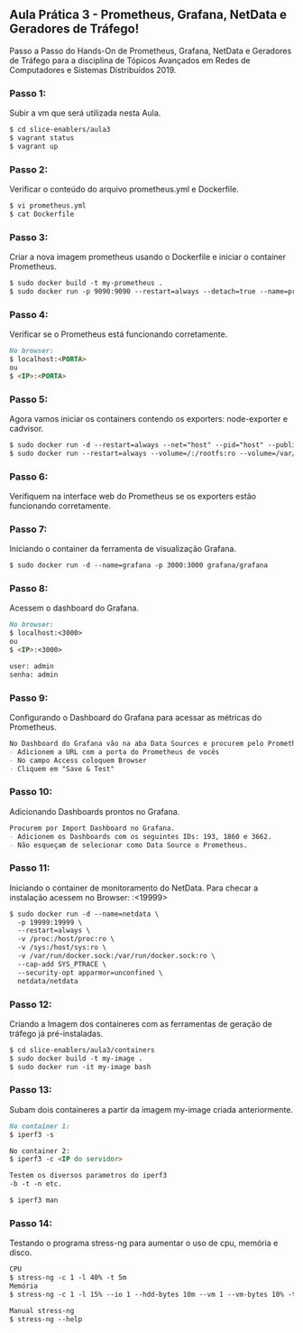 ## Aula Prática 3 - Prometheus, Grafana, NetData e Geradores de Tráfego!

Passo a Passo do Hands-On de Prometheus, Grafana, NetData e Geradores de Tráfego para a disciplina de Tópicos Avançados em Redes de Computadores e Sistemas Distribuídos 2019. 

### Passo 1: 
Subir a vm que será utilizada nesta Aula.  

```markdown
$ cd slice-enablers/aula3
$ vagrant status 
$ vagrant up
```

### Passo 2:
Verificar o conteúdo do arquivo prometheus.yml e Dockerfile.

```markdown
$ vi prometheus.yml
$ cat Dockerfile
```

### Passo 3:
Criar a nova imagem prometheus usando o Dockerfile e iniciar o container Prometheus. 

```markdown
$ sudo docker build -t my-prometheus .
$ sudo docker run -p 9090:9090 --restart=always --detach=true --name=prometheus my-prometheus
```

### Passo 4:
Verificar se o Prometheus está funcionando corretamente.

```markdown
No browser:
$ localhost:<PORTA>
ou
$ <IP>:<PORTA>
```

### Passo 5: 
Agora vamos iniciar os containers contendo os exporters: node-exporter e cadvisor.  

```markdown
$ sudo docker run -d --restart=always --net="host" --pid="host" --publish=9100:9100 --detach=true --name=node-exporter -v "/:/host:ro,rslave" quay.io/prometheus/node-exporter --path.rootfs /host
$ sudo docker run --restart=always --volume=/:/rootfs:ro --volume=/var/run:/var/run:ro --volume=/sys:/sys:ro --volume=/var/lib/docker/:/var/lib/docker:ro --volume=/dev/disk/:/dev/disk:ro --publish=8080:8080 --detach=true --name=cadvisor google/cadvisor:latest
```

### Passo 6:
Verifiquem na interface web do Prometheus se os exporters estão funcionando corretamente.

### Passo 7:
Iniciando o container da ferramenta de visualização Grafana.

```markdown
$ sudo docker run -d --name=grafana -p 3000:3000 grafana/grafana
```

### Passo 8:
Acessem o dashboard do Grafana. 

```markdown
No browser:
$ localhost:<3000>
ou
$ <IP>:<3000>

user: admin
senha: admin
```

### Passo 9:
Configurando o Dashboard do Grafana para acessar as métricas do Prometheus.

```markdown
No Dashboard do Grafana vão na aba Data Sources e procurem pelo Prometheus.
- Adicionem a URL com a porta do Prometheus de vocês
- No campo Access coloquem Browser
- Cliquem em "Save & Test"
```

### Passo 10:
Adicionando Dashboards prontos no Grafana.

```markdown
Procurem por Import Dashboard no Grafana. 
- Adicionem os Dashboards com os seguintes IDs: 193, 1860 e 3662.
- Não esqueçam de selecionar como Data Source o Prometheus.
```

### Passo 11:
Iniciando o container de monitoramento do NetData. Para checar a instalação acessem no Browser: <IP>:<19999>

```markdown
$ sudo docker run -d --name=netdata \
  -p 19999:19999 \
  --restart=always \ 
  -v /proc:/host/proc:ro \
  -v /sys:/host/sys:ro \
  -v /var/run/docker.sock:/var/run/docker.sock:ro \
  --cap-add SYS_PTRACE \
  --security-opt apparmor=unconfined \
  netdata/netdata
```

### Passo 12:
Criando a Imagem dos containeres com as ferramentas de geração de tráfego já pré-instaladas.

```markdown
$ cd slice-enablers/aula3/containers
$ sudo docker build -t my-image .
$ sudo docker run -it my-image bash
```

### Passo 13:
Subam dois containeres a partir da imagem my-image criada anteriormente.

```markdown
No container 1:
$ iperf3 -s

No container 2:
$ iperf3 -c <IP do servidor>

Testem os diversos parametros do iperf3
-b -t -n etc.

$ iperf3 man
```

### Passo 14:
Testando o programa stress-ng para aumentar o uso de cpu, memória e disco. 

```markdown
CPU
$ stress-ng -c 1 -l 40% -t 5m
Memória
$ stress-ng -c 1 -l 15% --io 1 --hdd-bytes 10m --vm 1 --vm-bytes 10% -t 10m

Manual stress-ng
$ stress-ng --help
```












